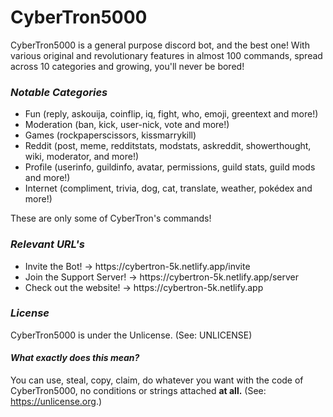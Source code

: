 # CyberTron5000

<p>CyberTron5000 is a general purpose discord bot, and the best one! With various original and revolutionary features in almost 100 commands, spread across 10 categories and growing, you'll never be bored!</p>
 
 ### <em>Notable Categories</em>
<ul>
  <li>Fun (reply, askouija, coinflip, iq, fight, who, emoji, greentext and more!)</li>
  <li>Moderation (ban, kick, user-nick, vote and more!)</li>
  <li>Games (rockpaperscissors, kissmarrykill)</li>
  <li>Reddit (post, meme, redditstats, modstats, askreddit, showerthought, wiki, moderator, and more!)</li>
  <li>Profile (userinfo, guildinfo, avatar, permissions, guild stats, guild mods and more!)</li>
  <li>Internet (compliment, trivia, dog, cat, translate, weather, pokédex and more!)</li>
</ul>
These are only some of CyberTron's commands! 
  
### <em>Relevant URL's</em>
<ul>
  <li>Invite the Bot! → https://cybertron-5k.netlify.app/invite</li>
    <li>Join the Support Server! → https://cybertron-5k.netlify.app/server</li>
    <li>Check out the website! → https://cybertron-5k.netlify.app</li>
  </ul>

### <em>License</em>
CyberTron5000 is under the Unlicense. (See: UNLICENSE)

#### <em>What exactly does this mean?</em>
You can use, steal, copy, claim, do whatever you want with the code of CyberTron5000, no conditions or strings attached <strong>at all.</strong> (See: https://unlicense.org.)

